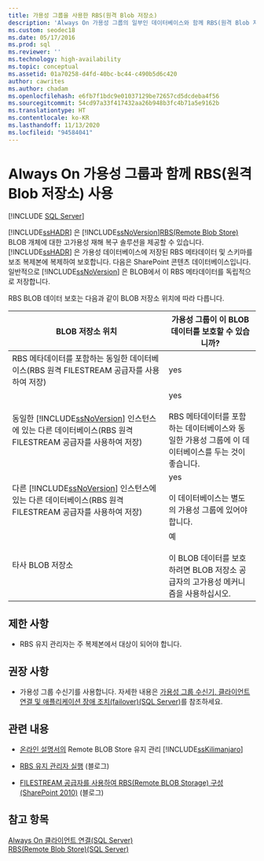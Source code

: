 ```yaml
---
title: 가용성 그룹을 사용한 RBS(원격 Blob 저장소)
description: 'Always On 가용성 그룹의 일부인 데이터베이스와 함께 RBS(원격 Blob 저장소)를 사용하는 방법에 대한 설명입니다. '
ms.custom: seodec18
ms.date: 05/17/2016
ms.prod: sql
ms.reviewer: ''
ms.technology: high-availability
ms.topic: conceptual
ms.assetid: 01a70258-d4fd-40bc-bc44-c490b5d6c420
author: cawrites
ms.author: chadam
ms.openlocfilehash: e6fb7f1bdc9e01037129be72657cd5dcdeba4f56
ms.sourcegitcommit: 54cd97a33f417432aa26b948b3fc4b71a5e9162b
ms.translationtype: HT
ms.contentlocale: ko-KR
ms.lasthandoff: 11/13/2020
ms.locfileid: "94584041"
---
```

# <a name="use-remote-blob-store-rbs-with-always-on-availability-groups"></a>Always On 가용성 그룹과 함께 RBS(원격 Blob 저장소) 사용
[!INCLUDE [SQL Server](../../../includes/applies-to-version/sqlserver.md)]

  [!INCLUDE[ssHADR](../../../includes/sshadr-md.md)] 은 [!INCLUDE[ssNoVersion](../../../includes/ssnoversion-md.md)][RBS(Remote Blob Store)](../../../relational-databases/blob/remote-blob-store-rbs-sql-server.md) BLOB 개체에 대한 고가용성 재해 복구 솔루션을 제공할 수 있습니다. [!INCLUDE[ssHADR](../../../includes/sshadr-md.md)] 은 가용성 데이터베이스에 저장된 RBS 메타데이터 및 스키마를 보조 복제본에 복제하여 보호합니다. 다음은 SharePoint 콘텐츠 데이터베이스입니다. 일반적으로 [!INCLUDE[ssNoVersion](../../../includes/ssnoversion-md.md)] 은 BLOB에서 이 RBS 메타데이터를 독립적으로 저장합니다.  
  
 RBS BLOB 데이터 보호는 다음과 같이 BLOB 저장소 위치에 따라 다릅니다.  
  
|BLOB 저장소 위치|가용성 그룹이 이 BLOB 데이터를 보호할 수 있습니까?|  
|-------------------------|-----------------------------------------------------|  
|RBS 메타데이터를 포함하는 동일한 데이터베이스(RBS 원격 FILESTREAM 공급자를 사용하여 저장)|yes|  
|동일한 [!INCLUDE[ssNoVersion](../../../includes/ssnoversion-md.md)] 인스턴스에 있는 다른 데이터베이스(RBS 원격 FILESTREAM 공급자를 사용하여 저장)|yes<br /><br /> RBS 메타데이터를 포함하는 데이터베이스와 동일한 가용성 그룹에 이 데이터베이스를 두는 것이 좋습니다.|  
|다른 [!INCLUDE[ssNoVersion](../../../includes/ssnoversion-md.md)] 인스턴스에 있는 다른 데이터베이스(RBS 원격 FILESTREAM 공급자를 사용하여 저장)|yes<br /><br /> 이 데이터베이스는 별도의 가용성 그룹에 있어야 합니다.|  
|타사 BLOB 저장소|예<br /><br /> 이 BLOB 데이터를 보호하려면 BLOB 저장소 공급자의 고가용성 메커니즘을 사용하십시오.|  
  
##  <a name="limitations"></a><a name="Limitations"></a> 제한 사항  
  
-   RBS 유지 관리자는 주 복제본에서 대상이 되어야 합니다.  
  
##  <a name="recommendations"></a><a name="Recommendations"></a> 권장 사항  
  
-   가용성 그룹 수신기를 사용합니다. 자세한 내용은 [가용성 그룹 수신기, 클라이언트 연결 및 애플리케이션 장애 조치(failover)&#40;SQL Server&#41;](../../../database-engine/availability-groups/windows/listeners-client-connectivity-application-failover.md)를 참조하세요.  
  
##  <a name="related-content"></a><a name="RelatedContent"></a> 관련 내용  
  
-   [온라인 설명서의](https://msdn.microsoft.com/library/gg316773\(SQL.105\).aspx) Remote BLOB Store 유지 관리 [!INCLUDE[ssKilimanjaro](../../../includes/sskilimanjaro-md.md)]  
  
-   [RBS 유지 관리자 실행](/archive/blogs/sqlrbs/running-rbs-maintainer) (블로그)  
  
-   [FILESTREAM 공급자를 사용하여 RBS(Remote BLOB Storage) 구성(SharePoint 2010)](/archive/blogs/mvpawardprogram/configure-remote-blob-storage-rbs-with-the-filestream-provider-sharepoint-2010) (블로그)  
  
## <a name="see-also"></a>참고 항목  
 [Always On 클라이언트 연결&#40;SQL Server&#41;](../../../database-engine/availability-groups/windows/always-on-client-connectivity-sql-server.md)   
 [RBS&#40;Remote Blob Store&#41;&#40;SQL Server&#41;](../../../relational-databases/blob/remote-blob-store-rbs-sql-server.md)  
  
